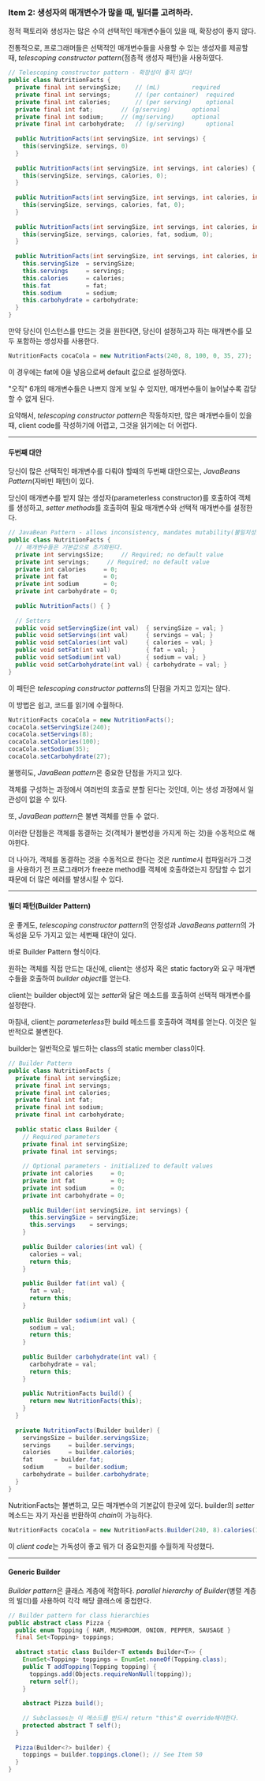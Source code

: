 ### Item 2: 생성자의 매개변수가 많을 때, 빌더를 고려하라.

정적 팩토리와 생성자는 많은 수의 선택적인 매개변수들이 있을 때, 확장성이 좋지 않다.

전통적으로, 프로그래머들은 선택적인 매개변수들을 사용할 수 있는 생성자를 제공할 때, *telescoping constructor pattern*(점층적 생성자 패턴)을 사용하였다.

```java
// Telescoping constructor pattern - 확장성이 좋지 않다!
public class NutritionFacts {
  private final int servingSize;	// (mL)			required
  private final int servings;		// (per container)	required
  private final int calories;		// (per serving)	optional
  private final int fat;		// (g/serving)		optional
  private final int sodium;		// (mg/serving)		optional
  private final int carbohydrate;	// (g/serving)		optional
  
  public NutritionFacts(int servingSize, int servings) {
    this(servingSize, servings, 0)
  }
  
  public NutritionFacts(int servingSize, int servings, int calories) {
    this(servingSize, servings, calories, 0);
  }
  
  public NutritionFacts(int servingSize, int servings, int calories, int fat) {
    this(servingSize, servings, calories, fat, 0);
  }
  
  public NutritionFacts(int servingSize, int servings, int calories, int fat, int sodium) {
    this(servingSize, servings, calories, fat, sodium, 0);
  }
  
  public NutritionFacts(int servingSize, int servings, int calories, int fat, int sodium, int carbohydrate) {
    this.servingSize  = servingSize;
    this.servings     = servings;
    this.calories     = calories;
    this.fat	      = fat;
    this.sodium	      = sodium;
    this.carbohydrate = carbohydrate;
  }
}
```

만약 당신이 인스턴스를 만드는 것을 원한다면, 당신이 설정하고자 하는 매개변수를 모두 포함하는 생성자를 사용한다.

```java
NutritionFacts cocaCola = new NutritionFacts(240, 8, 100, 0, 35, 27);
```

이 경우에는 fat에 0을 넣음으로써 default 값으로 설정하였다.

"오직" 6개의 매개변수들은 나쁘지 않게 보일 수 있지만, 매개변수들이 늘어날수록 감당할 수 없게 된다.

요약해서, *telescoping constructor pattern*은 작동하지만, 많은 매개변수들이 있을 때, client code를 작성하기에 어렵고, 그것을 읽기에는 더 어렵다.

-------------

#### 두번째 대안

당신이 많은 선택적인 매개변수를 다뤄야 할때의 두번째 대안으로는, *JavaBeans Pattern*(자바빈 패턴)이 있다.

당신이 매개변수를 받지 않는 생성자(parameterless constructor)를 호출하여 객체를 생성하고, *setter methods*를 호출하여 필요 매개변수와 선택적 매개변수를 설정한다.

```java
// JavaBean Pattern - allows inconsistency, mandates mutability(불일치성을 가지며, 가변성이 강제된다)
public class NutritionFacts {
  // 매개변수들은 기본값으로 초기화된다.
  private int servingsSize; 	// Required; no default value
  private int servings; 	// Required; no default value
  private int calories 	   = 0;
  private int fat          = 0;
  private int sodium       = 0;
  private int carbohydrate = 0;
  
  public NutritionFacts() { }
  
  // Setters
  public void setServingSize(int val)  { servingSize = val; }
  public void setServings(int val)     { servings = val; }
  public void setCalories(int val)     { calories = val; }
  public void setFat(int val)          { fat = val; }
  public void setSodium(int val)       { sodium = val; }
  public void setCarbohydrate(int val) { carbohydrate = val; }
}

```

이 패턴은 *telescoping constructor patterns*의 단점을 가지고 있지는 않다.

이 방법은 쉽고, 코드를 읽기에 수월하다.

```java
NutritionFacts cocaCola = new NutritionFacts();
cocaCola.setServingSize(240);
cocaCola.setServings(8);
cocaCola.setCalories(100);
cocaCola.setSodium(35);
cocaCola.setCarbohydrate(27);
```

불행히도,  *JavaBean pattern*은 중요한 단점을 가지고 있다.

객체를 구성하는 과정에서 여러번의 호출로 분할 된다는 것인데, 이는 생성 과정에서 일관성이 없을 수 있다.

 또, *JavaBean pattern*은 불변 객체를 만들 수 없다.

이러한 단점들은 객체를 동결하는 것(객체가 불변성을 가지게 하는 것)을 수동적으로 해야한다.

더 나아가, 객체를 동결하는 것을 수동적으로 한다는 것은 *runtime*시 컴파일러가 그것을 사용하기 전 프로그래머가 freeze method를 객체에 호출하였는지 장담할 수 없기 때문에 더 많은 에러를 발생시킬 수 있다.

-------------------------

#### 빌더 패턴(Builder Pattern)

운 좋게도, *telescoping constructor pattern*의 안정성과 *JavaBeans pattern*의 가독성을 모두 가지고 있는 세번째 대안이 있다.

바로 Builder Pattern 형식이다.

원하는 객체를 직접 만드는 대신에, client는 생성자 혹은 static factory와 요구 매개변수들을 호출하여 *builder object*를 얻는다.

client는 builder object에 있는 *setter*와 닮은 메소드를 호출하여 선택적 매개변수를 설정한다.

마침내, client는 *parameterless*한 build 메소드를 호출하여 객체를 얻는다. 이것은 일반적으로 불변한다.

builder는 일반적으로 빌드하는 class의 static member class이다.

```java
// Builder Pattern
public class NutritionFacts {
  private final int servingSize;
  private final int servings;
  private final int calories;
  private final int fat;
  private final int sodium;
  private final int carbohydrate;
  
  public static class Builder {
    // Required parameters
    private final int servingSize;
    private final int servings;
    
    // Optional parameters - initialized to default values
    private int calories     = 0;
    private int fat 	     = 0;
    private int sodium       = 0;
    private int carbohydrate = 0;
    
    public Builder(int servingSize, int servings) {
      this.servingSize = servingSize;
      this.servings    = servings;
    }
    
    public Builder calories(int val) {
      calories = val;
      return this;
    }
    
    public Builder fat(int val) {
      fat = val;
      return this;
    }
    
    public Builder sodium(int val) {
      sodium = val;
      return this;
    }
    
    public Builder carbohydrate(int val) {
      carbohydrate = val;
      return this;
    } 
    
    public NutritionFacts build() {
      return new NutritionFacts(this);
    }
  }
  
  private NutritionFacts(Builder builder) {
    servingsSize = builder.servingsSize;
    servings 	 = builder.servings;
    calories     = builder.calories;
    fat 	 = builder.fat;
    sodium       = builder.sodium;
    carbohydrate = builder.carbohydrate;
  }
}
```

NutritionFacts는 불변하고, 모든 매개변수의 기본값이 한곳에 있다. builder의 *setter* 메소드는 자기 자신을 반환하여 *chain*이 가능하다.

```java
NutritionFacts cocaCola = new NutritionFacts.Builder(240, 8).calories(100).sodium(35).carbohydrate(27).build()
```

이 *client code*는 가독성이 좋고 뭐가 더 중요한지를 수월하게 작성했다.

------------

#### Generic Builder

*Builder pattern*은 클래스 계층에 적합하다. *parallel hierarchy of Builder*(병렬 계층의 빌더)를 사용하여 각각 해당 클래스에 중첩한다.

```java
// Builder pattern for class hierarchies
public abstract class Pizza {
  public enum Topping { HAM, MUSHROOM, ONION, PEPPER, SAUSAGE }
  final Set<Topping> toppings;
  
  abstract static class Builder<T extends Builder<T>> {
    EnumSet<Topping> toppings = EnumSet.noneOf(Topping.class);
    public T addTopping(Topping topping) {
      toppings.add(Objects.requireNonNull(topping));
      return self();
    }
    
    abstract Pizza build();
    
    // Subclasses는 이 메소드를 반드시 return "this"로 override해야한다.
    protected abstract T self();
  }
  
  Pizza(Builder<?> builder) {
    toppings = builder.toppings.clone(); // See Item 50
  }
}
```

